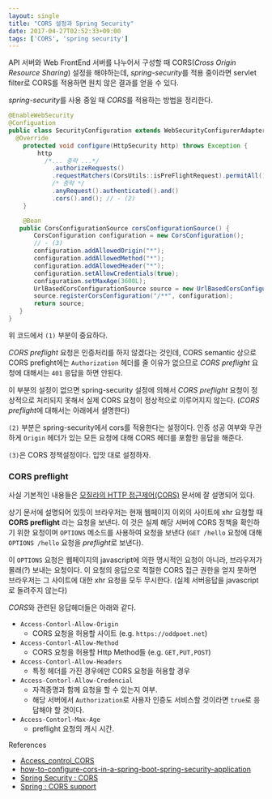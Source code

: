 ```yaml
---
layout: single
title: "CORS 설정과 Spring Security"
date: 2017-04-27T02:52:33+09:00
tags: ['CORS', 'spring security']
---
```


API 서버와 Web FrontEnd 서버를 나누어서 구성할 때 CORS(*Cross Origin Resource Sharing*) 설정을 해야하는데,
*spring-security*를 적용 중이라면 servlet filter로 CORS를 적용하면 원치 않은 결과를 얻을 수 있다.

*spring-security*를 사용 중일 때 *CORS*를 적용하는 방법을 정리한다.

<!-- more -->

```java
@EnableWebSecurity
@Configuation
public class SecurityConfiguration extends WebSecurityConfigurerAdapter {
  @Override
    protected void configure(HttpSecurity http) throws Exception {
        http
          /*... 중략 ...*/
            .authorizeRequests()
            .requestMatchers(CorsUtils::isPreFlightRequest).permitAll() // - (1)
            /* 중략 */
            .anyRequest().authenticated().and()
            .cors().and(); // - (2)
    }

    @Bean
   public CorsConfigurationSource corsConfigurationSource() {
       CorsConfiguration configuration = new CorsConfiguration();
       // - (3)
       configuration.addAllowedOrigin("*");
       configuration.addAllowedMethod("*");
       configuration.addAllowedHeader("*");
       configuration.setAllowCredentials(true);
       configuration.setMaxAge(3600L);
       UrlBasedCorsConfigurationSource source = new UrlBasedCorsConfigurationSource();
       source.registerCorsConfiguration("/**", configuration);
       return source;
   }
}
```

위 코드에서 `(1)` 부분이 중요하다.

*CORS preflight* 요청은 인증처리를 하지 않겠다는 것인데,
CORS semantic 상으로 CORS prefight에는 `Authorization` 헤더를 줄 이유가 없으므로
*CORS preflight* 요청에 대해서는 `401` 응답을 하면 안된다.

이 부분의 설정이 없으면 spring-security 설정에 의해서
*CORS preflight* 요청이 정상적으로 처리되지 못해서 실제 CORS 요청이 정상적으로 이루어지지 않는다.
(*CORS preflight*에 대해서는 아래에서 설명한다)

`(2)` 부분은 spring-security에서 cors를 적용한다는 설정이다.
인증 성공 여부와 무관하게 `Origin` 헤더가 있는 모든 요청에 대해 CORS 헤더를 포함한 응답을 해준다.

`(3)`은 CORS 정책설정이다.
입맛 대로 설정하자.


### CORS preflight

사실 기본적인 내용들은 [모질라의 HTTP 접근제어(CORS)](https://developer.mozilla.org/ko/docs/Web/HTTP/Access_control_CORS) 문서에 잘 설명되어 있다.

상기 문서에 설명되어 있듯이 브라우저는 현재 웹페이지 이외의 사이트에 xhr 요청할 때 **CORS preflight** 라는 요청을 보낸다.
이 것은 실제 해당 서버에 CORS 정책을 확인하기 위한 요청이며 `OPTIONS` 메소드를 사용하여 요청을 보낸다
(`GET /hello` 요청에 대해 `OPTIONS /hello` 요청을 *preflight*로 보낸다).

이 `OPTIONS` 요청은 웹페이지의 javascript에 의한 명시적인 요청이 아니라, 브라우저가 몰래(?) 보내는 요청이다.
이 요청의 응답으로 적절한 CORS 접근 권한을 얻지 못하면 브라우저는 그 사이트에 대한 xhr 요청을 모두 무시한다. (실제 서버응답을 javascript로 돌려주지 않는다)

*CORS*와 관련된 응답헤더들은 아래와 같다.

- `Access-Contorl-Allow-Origin`
  - CORS 요청을 허용할 사이트 (e.g. `https://oddpoet.net`)
- `Access-Contorl-Allow-Method`
  - CORS 요청을 허용할 Http Method들 (e.g. `GET,PUT,POST`)
- `Access-Contorl-Allow-Headers`
  - 특정 헤더를 가진 경우에만 CORS 요청을 허용할 경우
- `Access-Contorl-Allow-Credencial`
  - 자격증명과 함께 요청을 할 수 있는지 여부.
  - 해당 서버에서 `Authorization`로 사용자 인증도 서비스할 것이라면 `true`로 응답해야 할 것이다.
- `Access-Contorl-Max-Age`
  - preflight 요청의 캐시 시간.

References
- [Access_control_CORS](https://developer.mozilla.org/ko/docs/Web/HTTP/Access_control_CORS)
- [how-to-configure-cors-in-a-spring-boot-spring-security-application](http://stackoverflow.com/questions/36968963/how-to-configure-cors-in-a-spring-boot-spring-security-application/37610988#37610988)
- [Spring Security : CORS](http://docs.spring.io/spring-security/site/docs/current/reference/html/cors.html)
- [Spring : CORS support](http://docs.spring.io/spring/docs/current/spring-framework-reference/html/cors.html)

